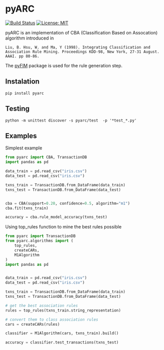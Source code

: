 # pyARC
[![Build Status](https://semaphoreci.com/api/v1/jirifilip/pyarc/branches/working/badge.svg)](https://semaphoreci.com/jirifilip/pyarc)
 [![License: MIT](https://img.shields.io/badge/License-MIT-yellow.svg)](https://opensource.org/licenses/MIT)

pyARC is an implementation of CBA (Classification Based on Assocation) algorithm introduced in


 ```Liu, B. Hsu, W. and Ma, Y (1998). Integrating Classification and Association Rule Mining. Proceedings KDD-98, New York, 27-31 August. AAAI. pp 80-86.```


The [pyFIM](http://www.borgelt.net/pyfim.html) package is used for the rule generation step. 


## Instalation
```
pip install pyarc
```

## Testing
```
python -m unittest discover -s pyarc/test  -p '*test_*.py'
```


## Examples

Simplest example

```python
from pyarc import CBA, TransactionDB
import pandas as pd

data_train = pd.read_csv("iris.csv")
data_test = pd.read_csv("iris.csv")

txns_train = TransactionDB.from_DataFrame(data_train)
txns_test = TransactionDB.from_DataFrame(data_test)


cba = CBA(support=0.20, confidence=0.5, algorithm="m1")
cba.fit(txns_train)

accuracy = cba.rule_model_accuracy(txns_test) 
```

Using top_rules function to mine the best rules possible

```python
from pyarc import TransactionDB
from pyarc.algorithms import (
    top_rules,
    createCARs,
    M1Algorithm
)
import pandas as pd


data_train = pd.read_csv("iris.csv")
data_test = pd.read_csv("iris.csv")

txns_train = TransactionDB.from_DataFrame(data_train)
txns_test = TransactionDB.from_DataFrame(data_test)

# get the best association rules
rules = top_rules(txns_train.string_representation)

# convert them to class association rules
cars = createCARs(rules)

classifier = M1Algorithm(cars, txns_train).build()

accuracy = classifier.test_transactions(txns_test)

```


